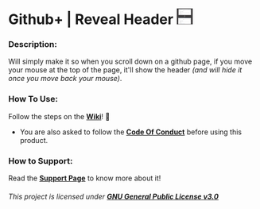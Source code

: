 # Github+ | Reveal Header <img src="https://raw.githubusercontent.com/TheNolle/Github-Plus/master/Reveal%20Header/logo.png" height="32" width="32">


### Description:
Will simply make it so when you scroll down on a github page, if you move your mouse at the top of the page, it'll show the header *(and will hide it once you move back your mouse)*.

### How To Use:
Follow the steps on the [**Wiki**](https://github.com/TheNolle/Github-Plus/wiki)! 🤍
- You are also asked to follow the [**Code Of Conduct**](https://github.com/TheNolle/Github-Plus/blob/master/.github/CODE_OF_CONDUCT.md) before using this product.


### How to Support:
Read the [**Support Page**](https://github.com/TheNolle/Github-Plus/blob/master/.github/GITHUB_PATREON.md) to know more about it!








###### *This project is licensed under [**GNU General Public License v3.0**](https://github.com/TheNolle/Github-Plus/blob/master/LICENSE.md)*
